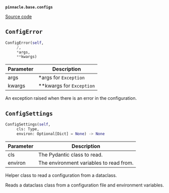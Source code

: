 **`pinnacle.base.configs`** 

[Source code](https://github.com/pinnacle/pinnacle/blob/main/pinnacle/base/configs.py)

## `ConfigError` 

```python
ConfigError(self,
     /,
     *args,
     **kwargs)
```
| Parameter | Description |
|-----------|-------------|
| args | *args for `Exception` |
| kwargs | **kwargs for `Exception` |

An exception raised when there is an error in the configuration.

## `ConfigSettings` 

```python
ConfigSettings(self,
     cls: Type,
     environ: Optional[Dict] = None) -> None
```
| Parameter | Description |
|-----------|-------------|
| cls | The Pydantic class to read. |
| environ | The environment variables to read from. |

Helper class to read a configuration from a dataclass.

Reads a dataclass class from a configuration file and environment variables.

